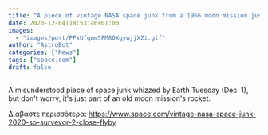 ```yaml
---
title: "A piece of vintage NASA space junk from a 1966 moon mission just whizzed by Earth"
date: 2020-12-04T18:53:46+01:00
images:
  - "images/post/PPxUfqwm5FM8QXgywjjXZi.gif"
author: "AstroBot"
categories: ["News"]
tags: ["space.com"]
draft: false
---
```


A misunderstood piece of space junk whizzed by Earth Tuesday (Dec. 1), but don't worry, it's just part of an old moon mission's rocket. 

Διαβάστε περισσότερα: https://www.space.com/vintage-nasa-space-junk-2020-so-surveyor-2-close-flyby
